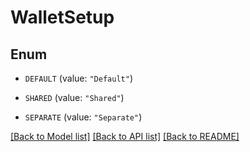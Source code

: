 # WalletSetup

## Enum


* `DEFAULT` (value: `"Default"`)

* `SHARED` (value: `"Shared"`)

* `SEPARATE` (value: `"Separate"`)


[[Back to Model list]](../README.md#documentation-for-models) [[Back to API list]](../README.md#documentation-for-api-endpoints) [[Back to README]](../README.md)


